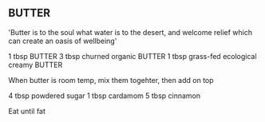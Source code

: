 ## BUTTER

'Butter is to the soul what water is to the desert, and welcome relief which can create an oasis of wellbeing'

1 tbsp BUTTER
3 tbsp churned organic BUTTER
1 tbsp grass-fed ecological creamy BUTTER

When butter is room temp, mix them togehter, then add on top

4 tbsp powdered sugar
1 tbsp cardamom
5 tbsp cinnamon

Eat until fat
